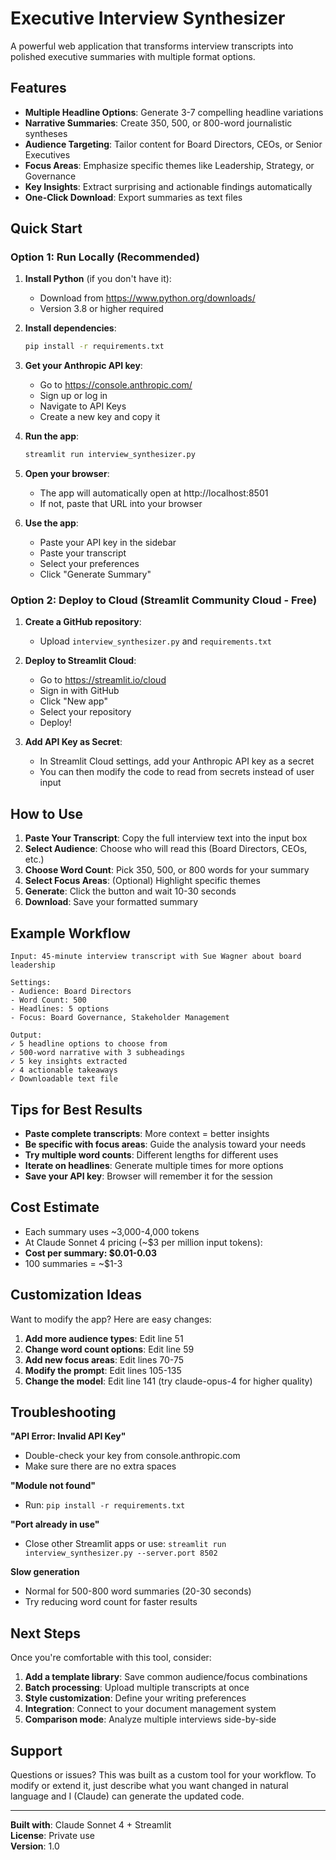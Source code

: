 # Executive Interview Synthesizer

A powerful web application that transforms interview transcripts into polished executive summaries with multiple format options.

## Features

- **Multiple Headline Options**: Generate 3-7 compelling headline variations
- **Narrative Summaries**: Create 350, 500, or 800-word journalistic syntheses
- **Audience Targeting**: Tailor content for Board Directors, CEOs, or Senior Executives
- **Focus Areas**: Emphasize specific themes like Leadership, Strategy, or Governance
- **Key Insights**: Extract surprising and actionable findings automatically
- **One-Click Download**: Export summaries as text files

## Quick Start

### Option 1: Run Locally (Recommended)

1. **Install Python** (if you don't have it):
   - Download from https://www.python.org/downloads/
   - Version 3.8 or higher required

2. **Install dependencies**:
   ```bash
   pip install -r requirements.txt
   ```

3. **Get your Anthropic API key**:
   - Go to https://console.anthropic.com/
   - Sign up or log in
   - Navigate to API Keys
   - Create a new key and copy it

4. **Run the app**:
   ```bash
   streamlit run interview_synthesizer.py
   ```

5. **Open your browser**:
   - The app will automatically open at http://localhost:8501
   - If not, paste that URL into your browser

6. **Use the app**:
   - Paste your API key in the sidebar
   - Paste your transcript
   - Select your preferences
   - Click "Generate Summary"

### Option 2: Deploy to Cloud (Streamlit Community Cloud - Free)

1. **Create a GitHub repository**:
   - Upload `interview_synthesizer.py` and `requirements.txt`

2. **Deploy to Streamlit Cloud**:
   - Go to https://streamlit.io/cloud
   - Sign in with GitHub
   - Click "New app"
   - Select your repository
   - Deploy!

3. **Add API Key as Secret**:
   - In Streamlit Cloud settings, add your Anthropic API key as a secret
   - You can then modify the code to read from secrets instead of user input

## How to Use

1. **Paste Your Transcript**: Copy the full interview text into the input box
2. **Select Audience**: Choose who will read this (Board Directors, CEOs, etc.)
3. **Choose Word Count**: Pick 350, 500, or 800 words for your summary
4. **Select Focus Areas**: (Optional) Highlight specific themes
5. **Generate**: Click the button and wait 10-30 seconds
6. **Download**: Save your formatted summary

## Example Workflow

```
Input: 45-minute interview transcript with Sue Wagner about board leadership

Settings:
- Audience: Board Directors  
- Word Count: 500
- Headlines: 5 options
- Focus: Board Governance, Stakeholder Management

Output:
✓ 5 headline options to choose from
✓ 500-word narrative with 3 subheadings
✓ 5 key insights extracted
✓ 4 actionable takeaways
✓ Downloadable text file
```

## Tips for Best Results

- **Paste complete transcripts**: More context = better insights
- **Be specific with focus areas**: Guide the analysis toward your needs
- **Try multiple word counts**: Different lengths for different uses
- **Iterate on headlines**: Generate multiple times for more options
- **Save your API key**: Browser will remember it for the session

## Cost Estimate

- Each summary uses ~3,000-4,000 tokens
- At Claude Sonnet 4 pricing (~$3 per million input tokens):
- **Cost per summary: $0.01-0.03**
- 100 summaries = ~$1-3

## Customization Ideas

Want to modify the app? Here are easy changes:

1. **Add more audience types**: Edit line 51
2. **Change word count options**: Edit line 59
3. **Add new focus areas**: Edit lines 70-75
4. **Modify the prompt**: Edit lines 105-135
5. **Change the model**: Edit line 141 (try claude-opus-4 for higher quality)

## Troubleshooting

**"API Error: Invalid API Key"**
- Double-check your key from console.anthropic.com
- Make sure there are no extra spaces

**"Module not found"**
- Run: `pip install -r requirements.txt`

**"Port already in use"**
- Close other Streamlit apps or use: `streamlit run interview_synthesizer.py --server.port 8502`

**Slow generation**
- Normal for 500-800 word summaries (20-30 seconds)
- Try reducing word count for faster results

## Next Steps

Once you're comfortable with this tool, consider:

1. **Add a template library**: Save common audience/focus combinations
2. **Batch processing**: Upload multiple transcripts at once
3. **Style customization**: Define your writing preferences
4. **Integration**: Connect to your document management system
5. **Comparison mode**: Analyze multiple interviews side-by-side

## Support

Questions or issues? This was built as a custom tool for your workflow. To modify or extend it, just describe what you want changed in natural language and I (Claude) can generate the updated code.

---

**Built with**: Claude Sonnet 4 + Streamlit  
**License**: Private use  
**Version**: 1.0
